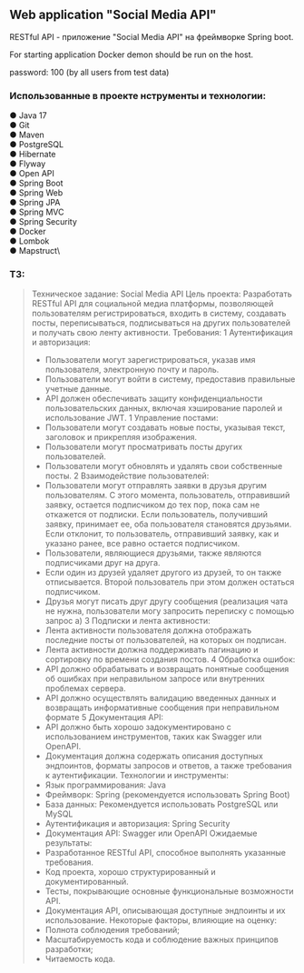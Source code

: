 ## Web application "Social Media API"

RESTful API - приложение "Social Media API" на фреймворке Spring boot.    


For starting application Docker demon should be run on the host.     

password: 100  (by all users from test data)

### Использованные в проекте нструменты и технологии:

● Java 17\
● Git\
● Maven\
● PostgreSQL\
● Hibernate\
● Flyway\
● Open API\
● Spring Boot\
● Spring Web\
● Spring JPA\
● Spring MVC\
● Spring Security\
● Docker\
● Lombok\
● Mapstruct\

### ТЗ:

> Техническое задание: Social Media API
> Цель проекта: Разработать RESTful API для социальной медиа платформы,
> позволяющей пользователям регистрироваться, входить в систему, создавать
> посты, переписываться, подписываться на других пользователей и получать
> свою ленту активности.
> Требования:
> 1 Аутентификация и авторизация:
> 
>- Пользователи могут зарегистрироваться, указав имя пользователя,
>  электронную почту и пароль.
>- Пользователи могут войти в систему, предоставив правильные учетные
>  данные.
>- API должен обеспечивать защиту конфиденциальности пользовательских
>  данных, включая хэширование паролей и использование JWT.
>  1 Управление постами:
>- Пользователи могут создавать новые посты, указывая текст, заголовок и
>  прикрепляя изображения.
>- Пользователи могут просматривать посты других пользователей.
>- Пользователи могут обновлять и удалять свои собственные посты.
>  2 Взаимодействие пользователей:
>- Пользователи могут отправлять заявки в друзья другим пользователям. С
>  этого момента, пользователь, отправивший заявку, остается подписчиком до
>  тех пор, пока сам не откажется от подписки. Если пользователь, получивший
>  заявку, принимает ее, оба пользователя становятся друзьями. Если отклонит,
>  то пользователь, отправивший заявку, как и указано ранее, все равно остается
>  подписчиком.
>- Пользователи, являющиеся друзьями, также являются подписчиками друг
>  на друга.
>- Если один из друзей удаляет другого из друзей, то он также отписывается.
>  Второй пользователь при этом должен остаться подписчиком.
>- Друзья могут писать друг другу сообщения (реализация чата не нужна,
>  пользователи могу запросить переписку с помощью запрос а)
>  3 Подписки и лента активности:
>- Лента активности пользователя должна отображать последние посты от
>  пользователей, на которых он подписан.
>- Лента активности должна поддерживать пагинацию и сортировку по
>  времени создания постов.
>  4 Обработка ошибок:
>- API должно обрабатывать и возвращать понятные сообщения об ошибках
>  при неправильном запросе или внутренних проблемах сервера.
>- API должно осуществлять валидацию введенных данных и возвращать
>  информативные сообщения при неправильном формате
>  5 Документация API:
>- API должно быть хорошо задокументировано с использованием
>  инструментов, таких как Swagger или OpenAPI.
>- Документация должна содержать описания доступных эндпоинтов,
>  форматы запросов и ответов, а также требования к аутентификации.
>  Технологии и инструменты:
>- Язык программирования: Java
>- Фреймворк: Spring (рекомендуется использовать Spring Boot)
>- База данных: Рекомендуется использовать PostgreSQL или MySQL
>- Аутентификация и авторизация: Spring Security
>- Документация API: Swagger или OpenAPI
>  Ожидаемые результаты:
>- Разработанное RESTful API, способное выполнять указанные требования.
>- Код проекта, хорошо структурированный и документированный.
>- Тесты, покрывающие основные функциональные возможности API.
>- Документация API, описывающая доступные эндпоинты и их
>  использование.
> Некоторые факторы, влияющие на оценку:
>- Полнота соблюдения требований;
>- Масштабируемость кода и соблюдение важных принципов разработки;
>- Читаемость кода.